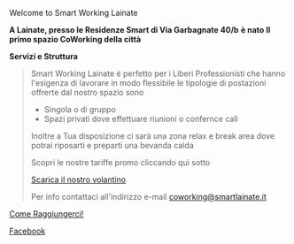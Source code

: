 Welcome to Smart Working Lainate

**A Lainate, presso le Residenze Smart di Via Garbagnate 40/b**
**è nato Il primo spazio CoWorking della città**   

**Servizi e Struttura**

> Smart Working Lainate è perfetto per i Liberi Professionisti che hanno l'esigenza di lavorare in modo flessibile le tipologie di postazioni offrerte dal nostro spazio sono 
>
> * Singola o di gruppo 
> * Spazi privati dove effettuare riunioni o confernce call
>
> Inoltre a Tua disposizione ci sarà una zona relax e break area dove potrai riposarti e preparti una bevanda calda
>
>
> Scopri le nostre tariffe promo cliccando qui sotto
>
> <a href="https://scontent-mxp1-1.xx.fbcdn.net/v/t1.0-9/47008226_369455500293082_2583211022231797760_n.jpg?_nc_cat=104&_nc_eui2=AeHq8XugHUhfKgtEgYRqnHlvYIwq_mf907Wogo5qg960mU2j-HcQzfqiXQNPVubVAwlOGfpfZC3-FCbfdtXGqabHfUfyEQA3M8PPffs9wzN1CQ&_nc_ht=scontent-mxp1-1.xx&oh=6aab23a380e277d82c56d2518abcb107&oe=5C67FBB0" download>Scarica il nostro volantino</a>
> 
> Per info contattaci all'indirizzo e-mail <coworking@smartlainate.it>

[Come Raggiungerci!](https://www.google.com/maps/place/Via+Garbagnate,+40,+20020+Lainate+MI/data=!4m2!3m1!1s0x4786949b4475c127:0xf69ee47b2d416746?ved=2ahUKEwj2hu3X_vreAhUO3KQKHfYECDsQ8gEwAHoECAAQAQ)

[Facebook](https://www.facebook.com/SmartWorkingLainate/)

<body background="https://ams3.digitaloceanspaces.com/sempionenews/2016/06/coworking-residenze.jpg" alt="Girl in a jacket" style="width:1280px;height:768px;background-repeat:no-repeat;">
